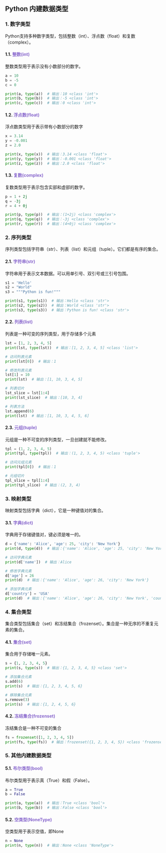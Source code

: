 ## Python 内建数据类型 <a name="Python_if_003"></a>

### 1. 数字类型
Python支持多种数字类型，包括整数（int）、浮点数（float）和复数（complex）。
#### 1.1. <span style="color: #8968CD">**整数(int)**</span>
整数类型用于表示没有小数部分的数字。
```python
a = 10
b = -5
c = 0

print(a, type(a))  # 输出：10 <class 'int'>
print(b, type(b))  # 输出：-5 <class 'int'>
print(c, type(c))  # 输出：0 <class 'int'>
```
#### 1.2. <span style="color: #8968CD">**浮点数(float)**</span>
浮点数类型用于表示带有小数部分的数字
```python
x = 3.14
y = -0.001
z = 2.0

print(x, type(x))  # 输出：3.14 <class 'float'>
print(y, type(y))  # 输出：-0.001 <class 'float'>
print(z, type(z))  # 输出：2.0 <class 'float'>
```
#### 1.3. <span style="color: #8968CD">**复数(complex)**</span>
复数类型用于表示包含实部和虚部的数字。
```python
p = 1 + 2j
q = -3j
r = 4 + 0j

print(p, type(p))  # 输出：(1+2j) <class 'complex'>
print(q, type(q))  # 输出：-3j <class 'complex'>
print(r, type(r))  # 输出：(4+0j) <class 'complex'>
```

### 2. 序列类型
序列类型包括字符串（str）、列表（list）和元组（tuple）。它们都是有序的集合。
#### 2.1. <span style="color: #8968CD">**字符串(str)**</span>
字符串用于表示文本数据。可以用单引号、双引号或三引号包围。
```python
s1 = 'Hello'
s2 = "World"
s3 = """Python is fun!"""

print(s1, type(s1))  # 输出：Hello <class 'str'>
print(s2, type(s2))  # 输出：World <class 'str'>
print(s3, type(s3))  # 输出：Python is fun! <class 'str'>
```

#### 2.2. <span style="color: #8968CD">**列表(list)**</span>
列表是一种可变的序列类型，用于存储多个元素
```python
lst = [1, 2, 3, 4, 5]
print(lst, type(lst))  # 输出：[1, 2, 3, 4, 5] <class 'list'>

# 访问列表元素
print(lst[0])  # 输出：1

# 修改列表元素
lst[1] = 10
print(lst)  # 输出：[1, 10, 3, 4, 5]

# 列表切片
lst_slice = lst[1:4]
print(lst_slice)  # 输出：[10, 3, 4]

# 列表方法
lst.append(6)
print(lst)  # 输出：[1, 10, 3, 4, 5, 6]
```
#### 2.3. <span style="color: #8968CD">**元组(tuple)**</span>
元组是一种不可变的序列类型，一旦创建就不能修改。
```python
tpl = (1, 2, 3, 4, 5)
print(tpl, type(tpl))  # 输出：(1, 2, 3, 4, 5) <class 'tuple'>

# 访问元组元素
print(tpl[0])  # 输出：1

# 元组切片
tpl_slice = tpl[1:4]
print(tpl_slice)  # 输出：(2, 3, 4)
```

### 3. 映射类型
映射类型包括字典（dict），它是一种键值对的集合。
#### 3.1. <span style="color: #8968CD">**字典(dict)**</span>
字典用于存储键值对，键必须是唯一的。
```python
d = {'name': 'Alice', 'age': 25, 'city': 'New York'}
print(d, type(d))  # 输出：{'name': 'Alice', 'age': 25, 'city': 'New York'} <class 'dict'>

# 访问字典元素
print(d['name'])  # 输出：Alice

# 修改字典元素
d['age'] = 26
print(d)  # 输出：{'name': 'Alice', 'age': 26, 'city': 'New York'}

# 添加字典元素
d['country'] = 'USA'
print(d)  # 输出：{'name': 'Alice', 'age': 26, 'city': 'New York', 'country': 'USA'}
```

### 4. 集合类型
集合类型包括集合（set）和冻结集合（frozenset）。集合是一种无序的不重复元素的集合。
#### 4.1. <span style="color: #8968CD">**集合(set)**</span>
集合用于存储唯一元素。
```python
s = {1, 2, 3, 4, 5}
print(s, type(s))  # 输出：{1, 2, 3, 4, 5} <class 'set'>

# 添加集合元素
s.add(6)
print(s)  # 输出：{1, 2, 3, 4, 5, 6}

# 移除集合元素
s.remove(3)
print(s)  # 输出：{1, 2, 4, 5, 6}
```
#### 4.2. <span style="color: #8968CD">**冻结集合(frozenset)**</span>
冻结集合是一种不可变的集合
```python
fs = frozenset([1, 2, 3, 4, 5])
print(fs, type(fs))  # 输出：frozenset({1, 2, 3, 4, 5}) <class 'frozenset'>
```
### 5. 其他内建数据类型
#### 5.1. <span style="color: #8968CD">**布尔类型(bool)**</span>
布尔类型用于表示真（True）和假（False）。
```python
a = True
b = False

print(a, type(a))  # 输出：True <class 'bool'>
print(b, type(b))  # 输出：False <class 'bool'>
```
#### 5.2. <span style="color: #8968CD">**空类型(NoneType)**</span>
空类型用于表示空值，即None
```python
n = None
print(n, type(n))  # 输出：None <class 'NoneType'>
```


